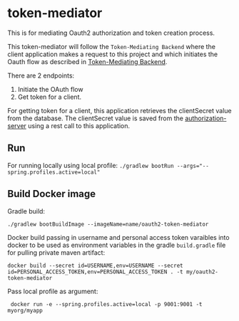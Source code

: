 # token-mediator
This is for mediating Oauth2 authorization and token creation process.

This token-mediator will follow the `Token-Mediating Backend`  where the 
client application makes a request to this project and which initiates the Oauth
flow as described in [Token-Mediating Backend](https://datatracker.ietf.org/doc/html/draft-ietf-oauth-browser-based-apps#name-token-mediating-backend).

There are 2 endpoints:
1. Initiate the OAuth flow
2. Get token for a client.

For getting token for a client, this application retrieves the clientSecret
value from the database.  The clientSecret value is saved from the [authorization-server](https://github.com/sonamsamdupkhangsar/my-spring-authorization-server) using a rest call to this application.

## Run
For running locally using local profile:
`./gradlew bootRun --args="--spring.profiles.active=local"`

## Build Docker image
Gradle build:
```
./gradlew bootBuildImage --imageName=name/oauth2-token-mediator
```
Docker build passing in username and personal access token varaibles into docker to be used as environment variables in the gradle `build.gradle` file for pulling private maven artifact:
```
docker build --secret id=USERNAME,env=USERNAME --secret id=PERSONAL_ACCESS_TOKEN,env=PERSONAL_ACCESS_TOKEN . -t my/oauth2-token-mediator
```

Pass local profile as argument:
```
 docker run -e --spring.profiles.active=local -p 9001:9001 -t myorg/myapp
```
